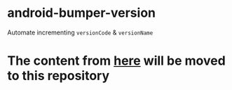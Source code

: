 # android-bumper-version
Automate incrementing `versionCode` &amp; `versionName` 

# The content from [here](https://gist.github.com/mochadwi/5ea5d14ea0f906dc0a376e362cc6ff5f) will be moved to this repository
